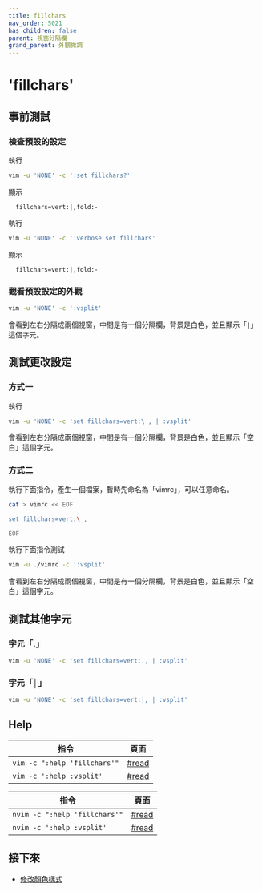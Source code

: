 ```yaml
---
title: fillchars
nav_order: 5021
has_children: false
parent: 視窗分隔欄
grand_parent: 外觀微調
---
```


# 'fillchars'


## 事前測試

### 檢查預設的設定

執行

``` sh
vim -u 'NONE' -c ':set fillchars?'
```

顯示

```
  fillchars=vert:|,fold:-
```

執行

``` sh
vim -u 'NONE' -c ':verbose set fillchars'
```

顯示

```
  fillchars=vert:|,fold:-
```

### 觀看預設設定的外觀

``` sh
vim -u 'NONE' -c ':vsplit'
```

會看到左右分隔成兩個視窗，中間是有一個分隔欄，背景是白色，並且顯示「`|`」這個字元。


## 測試更改設定


### 方式一

執行

``` sh
vim -u 'NONE' -c 'set fillchars=vert:\ , | :vsplit'
```

會看到左右分隔成兩個視窗，中間是有一個分隔欄，背景是白色，並且顯示「空白」這個字元。


### 方式二

執行下面指令，產生一個檔案，暫時先命名為「vimrc」，可以任意命名。

``` sh
cat > vimrc << EOF

set fillchars=vert:\ ,

EOF
```

執行下面指令測試


``` sh
vim -u ./vimrc -c ':vsplit'
```

會看到左右分隔成兩個視窗，中間是有一個分隔欄，背景是白色，並且顯示「空白」這個字元。


## 測試其他字元

### 字元「.」

``` sh
vim -u 'NONE' -c 'set fillchars=vert:., | :vsplit'
```

### 字元「│」

``` sh
vim -u 'NONE' -c 'set fillchars=vert:│, | :vsplit'
```


## Help

| 指令 | 頁面 |
| --- | --- |
| `vim -c ":help 'fillchars'"` | [#read](https://vimhelp.org/options.txt.html#'fillchars') |
| `vim -c ':help :vsplit'` | [#read](https://vimhelp.org/windows.txt.html#:vsplit) |


| 指令 | 頁面 |
| --- | --- |
| `nvim -c ":help 'fillchars'"` | [#read](https://neovim.io/doc/user/options.html#'fillchars') |
| `nvim -c ':help :vsplit'` | [#read](https://neovim.io/doc/user/windows.html#:vsplit) |


## 接下來

* [修改顏色樣式](vert-split.md)
